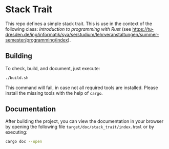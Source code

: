 # Stack Trait

This repo defines a simple stack trait. This is use in the context of the following
class: *Introduction to programming with Rust* (see https://tu-dresden.de/ing/informatik/sya/se/studium/lehrveranstaltungen/summer-semester/programming/index).

## Building

To check, build, and document, just execute:

```bash
./build.sh
```

This command will fail, in case not all required tools are installed. Please install the missing tools with the help of `cargo`.

## Documentation

After building the project, you can view the documentation in your browser by opening the following file `target/doc/stack_trait/index.html` or by executing:

```bash
cargo doc --open
```
